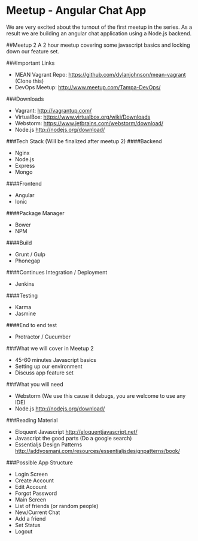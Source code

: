 Meetup - Angular Chat App
=======================

We are very excited about the turnout of the first meetup in the series. As a result we are building an angular chat application using a Node.js backend.

##Meetup 2
A 2 hour meetup covering some javascript basics and locking down our feature set.

###Important Links
- MEAN Vagrant Repo: https://github.com/dylanjohnson/mean-vagrant (Clone this)
- DevOps Meetup: http://www.meetup.com/Tampa-DevOps/

###Downloads
- Vagrant: http://vagrantup.com/
- VirtualBox: https://www.virtualbox.org/wiki/Downloads
- Webstorm: https://www.jetbrains.com/webstorm/download/
- Node.js http://nodejs.org/download/


###Tech Stack (Will be finalized after meetup 2)
####Backend
- Nginx
- Node.js
 - Express
 - Mongo

####Frontend
- Angular
 - Ionic

####Package Manager
- Bower
- NPM

####Build
- Grunt / Gulp
- Phonegap

####Continues Integration / Deployment
- Jenkins

####Testing
- Karma
- Jasmine

####End to end test
- Protractor / Cucumber

###What we will cover in Meetup 2
- 45-60 minutes Javascript basics
- Setting up our environment
- Discuss app feature set

###What you will need
- Webstorm (We use this cause it debugs, you are welcome to use any IDE)
- Node.js http://nodejs.org/download/

###Reading Material
- Eloquent Javascript http://eloquentjavascript.net/
- Javascript the good parts (Do a google search)
- Essentialjs Design Patterns http://addyosmani.com/resources/essentialjsdesignpatterns/book/

###Possible App Structure
- Login Screen
- Create Account
- Edit Account
- Forgot Password
- Main Screen
 - List of friends (or random people)
 - New/Current Chat
 - Add a friend
 - Set Status
- Logout



